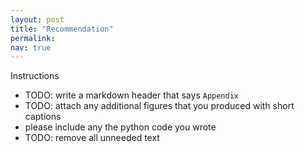 ```yaml
---
layout: post
title: "Recommendation"
permalink:
nav: true
---
```


Instructions

- TODO: write a markdown header that says `Appendix`
- TODO: attach any additional figures that you produced with
  short captions
- please include any the python code you wrote 
- TODO: remove all unneeded text
